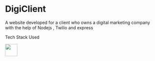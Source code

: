 # DigiClient
A website developed for a client who owns a digital marketing company with the help of Nodejs , Twilio and express 
<p></p>
<summary>Tech Stack Used</summary>
<p></p>
<code><img height="40" src="https://nodejs.org/static/images/logos/nodejs-new-pantone-black.svg"></code>

